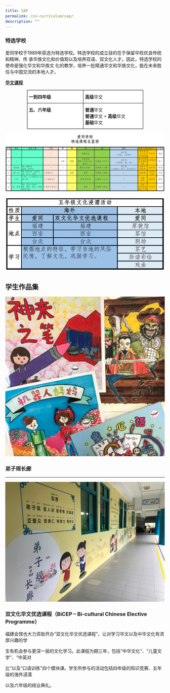 ```yaml
---
title: SAP
permalink: /co-curriculum/sap/
description: ""
---
```

### 特选学校
爱同学校于1989年获选为特选学校。特选学校的成立目的在于保留华校优良传统和精神、传
承华族文化和价值观以及培养双语、双文化人才。因此，特选学校的使命是强化华文和华族文
化的教学，培养一批精通华文和华族文化，能在未来胜任与中国交流的本地人才。

**<u>华文课程</u>**

<style type="text/css">
.tg  {border-collapse:collapse;border-spacing:0;margin:0px auto;}
.tg td{border-color:black;border-style:solid;border-width:1px;font-family:Arial, sans-serif;font-size:14px;
  overflow:hidden;padding:10px 5px;word-break:normal;}
.tg th{border-color:black;border-style:solid;border-width:1px;font-family:Arial, sans-serif;font-size:14px;
  font-weight:normal;overflow:hidden;padding:10px 5px;word-break:normal;}
.tg .tg-dgl5{background-color:#FFF;font-weight:bold;text-align:left;vertical-align:top}
.tg .tg-ktyi{background-color:#FFF;text-align:left;vertical-align:top}
</style>
<table class="tg" style="undefined;table-layout: fixed; width: 367px">
<colgroup>
<col style="width: 178px">
<col style="width: 189px">
</colgroup>
<tbody>
  <tr>
    <td class="tg-dgl5">一到四年级 </td>
    <td class="tg-ktyi"><span style="font-weight:bold">高级</span>华文</td>
  </tr>
  <tr>
    <td class="tg-dgl5">五、六年级</td>
    <td class="tg-ktyi"><span style="font-weight:bold">普通</span>华文<br><span style="font-weight:bold">普通</span>华文 + <span style="font-weight:bold">高级</span>华文<br><span style="font-weight:bold">基础</span>华文</td>
  </tr>
</tbody>
</table>

  
![](/images/SAP%20blueprint%202020.jpeg)

![](/images/P5%20Immersion%20Programme.jpeg)

学生作品集
-----

![](/images/School%20Publications%20-%20SAP%20Page.jpeg)

### 弟子规长廊
-----

![](/images/弟子规长廊%20-%20SAP%20page.jpeg)

### 双文化华文优选课程（BiCEP – Bi-cultural Chinese Elective Programme）

福建会馆也大力资助开办“双文化华文优选课程”，让对学习华文以及中华文化有浓厚兴趣的学  

生有机会参与更深一层的文化学习。此课程为期三年，包括“中华文化”、“儿童文学”、“中英对

比”以及“口语训练”四个模块课。学生所参与的活动包括四年级的知识竞赛、五年级的海外浸濡

以及六年级的结业典礼。